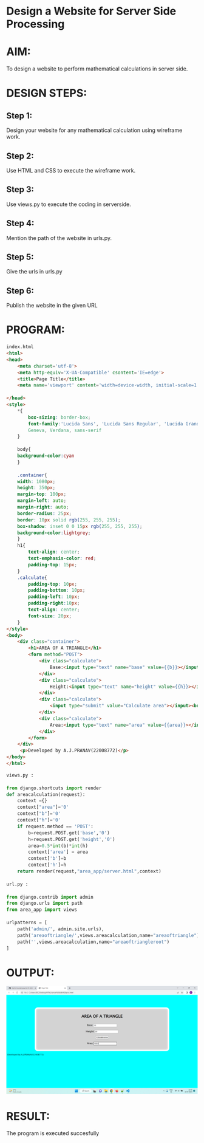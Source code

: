 # Design a Website for Server Side Processing

# AIM:

To design a website to perform mathematical calculations in server side.

# DESIGN STEPS:

## Step 1:
Design your website for any mathematical calculation using wireframe work.
## Step 2:
Use HTML and CSS to execute the wireframe work.
## Step 3:
Use views.py to execute the coding in serverside.
## Step 4:
Mention the path of the website in urls.py.
## Step 5:
Give the urls in urls.py
## Step 6:
Publish the website in the given URL
# PROGRAM:
``` html
index.html
<html>
<head>
    <meta charset='utf-8'>
    <meta http-equiv='X-UA-Compatible' csontent='IE=edge'>
    <title>Page Title</title>
    <meta name='viewport' content='width=device-width, initial-scale=1'>
    
</head>
<style>
    *{
        box-sizing: border-box;
        font-family:'Lucida Sans', 'Lucida Sans Regular', 'Lucida Grande', 'Lucida Sans Unicode',
		Geneva, Verdana, sans-serif
    }
	
	body{
	background-color:cyan
	}

    .container{
    width: 1080px;
    height: 350px;
    margin-top: 100px;
    margin-left: auto;
    margin-right: auto;
    border-radius: 25px;
    border: 10px solid rgb(255, 255, 255);
    box-shadow: inset 0 0 15px rgb(255, 255, 255);
    background-color:lightgrey;
    }
    h1{
        text-align: center;
        text-emphasis-color: red;
        padding-top: 15px;
    }
    .calculate{
        padding-top: 10px;
        padding-bottom: 10px;
        padding-left: 10px;
        padding-right:10px;
        text-align: center;
        font-size: 20px;
    }
</style>
<body>
    <div class="container">
        <h1>AREA OF A TRIANGLE</h1>
        <form method="POST">
            <div class="calculate"> 
                Base:<input type="text" name="base" value={{b}}></input><br/>
            </div>
            <div class="calculate">
                Height:<input type="text" name="height" value={{h}}></input><br/>
            </div>
            <div class="calculate">
                <input type="submit" value="Calculate area"></input><br/>
            </div>
            <div class="calculate">
                Area:<input type="text" name="area" value={{area}}></input>
            </div>
        </form>
    </div>
     <p>Developed by A.J.PRANAV(22008772)</p>
</body>
</html>
```
```python
views.py :

from django.shortcuts import render
def areacalculation(request): 
    context ={} 
    context["area"]='0' 
    context["b"]='0' 
    context["h"]='0' 
    if request.method == 'POST':
        b=request.POST.get('base','0')
        h=request.POST.get('height','0')
        area=0.5*int(b)*int(h)
        context['area'] = area
        context['b']=b
        context['h']=h
    return render(request,"area_app/server.html",context)

url.py :

from django.contrib import admin
from django.urls import path
from area_app import views

urlpatterns = [
    path('admin/', admin.site.urls),
    path('areaoftriangle/',views.areacalculation,name="areaoftriangle"),
    path('',views.areacalculation,name="areaoftriangleroot")
]
```
# OUTPUT:
![area of triangle](./area.png)
# RESULT:

The program is executed succesfully
